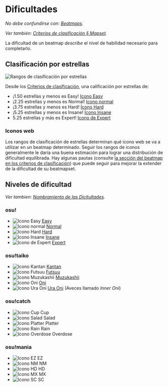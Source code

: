 # Dificultades

*No debe confundirse con: [Beatmaps](/wiki/Beatmaps).*

*Ver también: [Criterios de clasificación § Mapset](/wiki/Ranking_Criteria/#mapset).*

La dificultad de un beatmap *describe* el nivel de habilidad necesario para completarlo.

## Clasificación por estrellas

![Rangos de clasificación por estrellas](SR_range.png "Rangos de clasificación por estrellas")

Desde los [Criterios de clasificación](/wiki/Ranking_Criteria), una calificación por estrellas de:

- ¡1.50 estrellas y menos es Easy! [Icono Easy](/wiki/shared/diff/easy-s.png "cono Easy")
- ¡2.25 estrellas y menos es Normal! [Icono normal](/wiki/shared/diff/normal-s.png "Icono Normal")
- ¡3.75 estrellas y menos es Hard! [Ícono Hard](/wiki/shared/diff/hard-s.png "Ícono Hard")
- ¡5.25 estrellas y menos es Insane! [Ícono Insane](/wiki/shared/diff/insane-s.png "Ícono Insane")
- 5.25 estrellas y más es Expert! [Icono de Expert](/wiki/shared/diff/expert-s.png "icono Expert")

### Iconos web

Los rangos de clasificación de estrellas determinan qué icono web se va a utilizar en un beatmap determinado. Seguir los rangos de iconos generalmente le daría una buena estimación para lograr una distribución de dificultad equilibrada. Hay algunas pautas (consulte [la sección del beatmap en los criterios de clasificación](/wiki/Ranking_Criteria/#mapset)) que puede seguir para mejorar la extender de la dificultad de su beatmapset.

## Niveles de dificultad

*Ver tambien: [Nombramiento de las Dicitultades](/wiki/Ranking_Criteria/Difficulty_Naming).*

### osu!

- ![Icono Easy](/wiki/shared/diff/easy-s.png "cono Easy") [Easy](/wiki/Easy)
- ![Icono normal](/wiki/shared/diff/normal-s.png "Icono Normal") [Normal](/wiki/Normal)
- ![Icono Hard](/wiki/shared/diff/hard-s.png "Ícono Hard") [Hard](/wiki/Hard)
- ![Icono Insane](/wiki/shared/diff/insane-s.png "Ícono Insane") [Insane](/wiki/Insane)
- ![Icono de Expert](/wiki/shared/diff/expert-s.png "icono Expert") [Expert](/wiki/Expert)

### osu!taiko

- ![Icono Kantan](/wiki/shared/diff/easy-t.png "Icono Kantan") [Kantan](/wiki/Kantan)
- ![Icono Futsuu](/wiki/shared/diff/normal-t.png "Icono Futsuu") [Futsuu](/wiki/Futsuu)
- ![Icono Muzukashii](/wiki/shared/diff/hard-t.png "Icono Muzukashii") [Muzukashii](/wiki/Muzukashii)
- ![Icono Oni](/wiki/shared/diff/insane-t.png "Icono Oni") [Oni](/wiki/Oni)
- ![Icono Ura Oni](/wiki/shared/diff/expert-t.png "Icono Ura Oni") [Ura Oni](/wiki/Ura_Oni) (Aveces llamado _Inner Oni_)

### osu!catch

- ![Icono Cup](/wiki/shared/diff/easy-c.png "Icono Cup") Cup
- ![Icono Salad](/wiki/shared/diff/normal-c.png "Icono Salad") Salad
- ![Icono Platter](/wiki/shared/diff/hard-c.png "Icono Platter") Platter
- ![Icono Rain](/wiki/shared/diff/insane-c.png "Icono Rain") Rain
- ![Icono Overdose](/wiki/shared/diff/expert-c.png "Icono Overdose") Overdose

### osu!mania

- ![Icono EZ](/wiki/shared/diff/easy-m.png "Icono EZ") EZ
- ![Icono NM](/wiki/shared/diff/normal-m.png "Icono NM") NM
- ![Icono HD](/wiki/shared/diff/hard-m.png "Icono HD") HD
- ![Icono MX](/wiki/shared/diff/insane-m.png "Icono MX") MX
- ![Icono SC](/wiki/shared/diff/expert-m.png "Icono SC") SC
